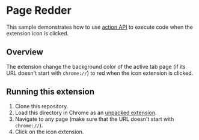 # Page Redder

This sample demonstrates how to use [action API](https://developer.chrome.com/docs/extensions/reference/api/action) to execute code when the extension icon is clicked.

## Overview

The extension change the background color of the active tab page (if its URL doesn't start with `chrome://`) to red when the icon extension is clicked.

## Running this extension

1. Clone this repository.
2. Load this directory in Chrome as an [unpacked extension](https://developer.chrome.com/docs/extensions/mv3/getstarted/development-basics/#load-unpacked).
3. Navigate to any page (make sure that the URL doesn't start with `chrome://`).
4. Click on the icon extension.